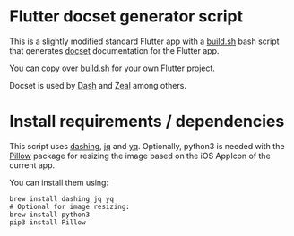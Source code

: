 # Flutter docset generator script

This is a slightly modified standard Flutter app with a [build.sh](./build.sh) bash script that generates [docset](https://developer.apple.com/library/archive/documentation/DeveloperTools/Conceptual/Documentation_Sets/010-Overview_of_Documentation_Sets/docset_overview.html#//apple_ref/doc/uid/TP40005266-CH13-SW6) documentation for the Flutter app.

You can copy over [build.sh](./build.sh) for your own Flutter project.

Docset is used by [Dash](https://kapeli.com/dash) and [Zeal](https://zealdocs.org) among others.

# Install requirements / dependencies
This script uses [dashing](https://github.com/technosophos/dashing), [jq](https://stedolan.github.io/jq) and [yq](https://github.com/mikefarah/yq).
Optionally, python3 is needed with the [Pillow](https://pypi.org/project/Pillow/) package for resizing the image based on the iOS AppIcon of the current app.

You can install them using:
```
brew install dashing jq yq
# Optional for image resizing:
brew install python3
pip3 install Pillow
```
